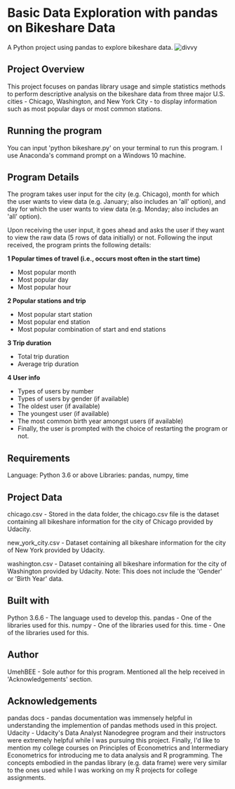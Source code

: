 # **Basic Data Exploration with pandas on Bikeshare Data**
A Python project using pandas to explore bikeshare data.
![divvy](https://user-images.githubusercontent.com/91852444/194783535-a827c991-f571-4bb9-8168-2d403a84ba43.jpg)

## Project Overview
This project focuses on pandas library usage and simple statistics methods to perform descriptive analysis on the bikeshare data from three major U.S. cities - Chicago, Washington, and New York City - to display information such as most popular days or most common stations.

## Running the program
You can input 'python bikeshare.py' on your terminal to run this program. I use Anaconda's command prompt on a Windows 10 machine.

## Program Details
The program takes user input for the city (e.g. Chicago), month for which the user wants to view data (e.g. January; also includes an 'all' option), and day for which the user wants to view data (e.g. Monday; also includes an 'all' option).

Upon receiving the user input, it goes ahead and asks the user if they want to view the raw data (5 rows of data initially) or not. Following the input received, the program prints the following details:

**1 Popular times of travel (i.e., occurs most often in the start time)**
* Most popular month
* Most popular day
* Most popular hour

**2 Popular stations and trip**
* Most popular start station
* Most popular end station
* Most popular combination of start and end stations

**3 Trip duration**
* Total trip duration
* Average trip duration

**4 User info**
* Types of users by number
* Types of users by gender (if available)
* The oldest user (if available)
* The youngest user (if available)
* The most common birth year amongst users (if available)
* Finally, the user is prompted with the choice of restarting the program or not.

## Requirements
Language: Python 3.6 or above
Libraries: pandas, numpy, time

## Project Data
chicago.csv - Stored in the data folder, the chicago.csv file is the dataset containing all bikeshare information for the city of Chicago provided by Udacity.

new_york_city.csv - Dataset containing all bikeshare information for the city of New York provided by Udacity.

washington.csv - Dataset containing all bikeshare information for the city of Washington provided by Udacity. Note: This does not include the 'Gender' or 'Birth Year' data.

## Built with
Python 3.6.6 - The language used to develop this.
pandas - One of the libraries used for this.
numpy - One of the libraries used for this.
time - One of the libraries used for this.
## Author
UmehBEE - Sole author for this program. Mentioned all the help received in 'Acknowledgements' section.

## Acknowledgements
pandas docs - pandas documentation was immensely helpful in understanding the implemention of pandas methods used in this project.
Udacity - Udacity's Data Analyst Nanodegree program and their instructors were extremely helpful while I was pursuing this project.
Finally, I'd like to mention my college courses on Principles of Econometrics and Intermediary Econometrics for introducing me to data analysis and R programming. The concepts embodied in the pandas library (e.g. data frame) were very similar to the ones used while I was working on my R projects for college assignments.
